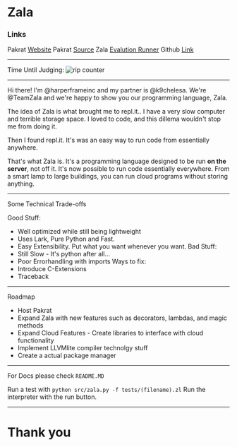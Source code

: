 # Zala

### Links

Pakrat [Website](https://Pakrat.teamzala.repl.co)
Pakrat [Source](https://repl.it/@TeamZala/Pakrat#templates/packagedesc.html)
Zala [Evalution Runner](https://evaluation-server.harperframeinc.repl.co/)
Github [Link](https://github.com/techpixel/Zala)
___

Time Until Judging:
![rip counter](https://PostWidgets.harperframeinc.repl.co/2f0u95DNrrFnEpY5xOtNfmZrB)
___

Hi there! I'm @harperframeinc and my partner is @k9chelesa. We're @TeamZala and we're happy to show you our programming language, Zala.

The idea of Zala is what brought me to repl.it.. I have a very slow computer and terrible storage space. I loved to code, and this dillema wouldn't stop me from doing it.

Then I found repl.it. It's was an easy way to run code from essentially anywhere.

That's what Zala is. It's a programming language designed to be run **on the server**, not off it. It's now possible to run code essentially everywhere. From a smart lamp to large buildings, you can run cloud programs without storing anything. 
___

Some Technical Trade-offs

Good Stuff:
- Well optimized while still being lightweight
- Uses Lark, Pure Python and Fast.
- Easy Extensibility. Put what you want whenever you want.
Bad Stuff:
- Still Slow - It's python after all...
- Poor Errorhandling with imports
Ways to fix:
- Introduce C-Extensions
- Traceback
___

Roadmap

- Host Pakrat
- Expand Zala with new features such as decorators, lambdas, and magic methods
- Expand Cloud Features - Create libraries to interface with cloud functionality
- Implement LLVMlite compiler technolgy stuff
- Create a actual package manager

___

For Docs please check `README.MD`

Run a test with `python src/zala.py -f tests/(filename).zl`
Run the interpreter with the run button.
___

# Thank you